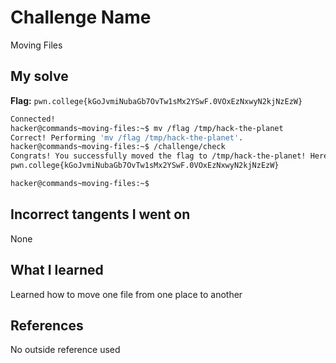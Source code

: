 # Challenge Name
Moving Files

## My solve
**Flag:** `pwn.college{kGoJvmiNubaGb7OvTw1sMx2YSwF.0VOxEzNxwyN2kjNzEzW}
`

```bash
Connected!
hacker@commands~moving-files:~$ mv /flag /tmp/hack-the-planet
Correct! Performing 'mv /flag /tmp/hack-the-planet'.
hacker@commands~moving-files:~$ /challenge/check
Congrats! You successfully moved the flag to /tmp/hack-the-planet! Here it is:
pwn.college{kGoJvmiNubaGb7OvTw1sMx2YSwF.0VOxEzNxwyN2kjNzEzW}

hacker@commands~moving-files:~$

```
## Incorrect tangents I went on
None

## What I learned
Learned how to move one file from one place to another

## References 
No outside reference used
